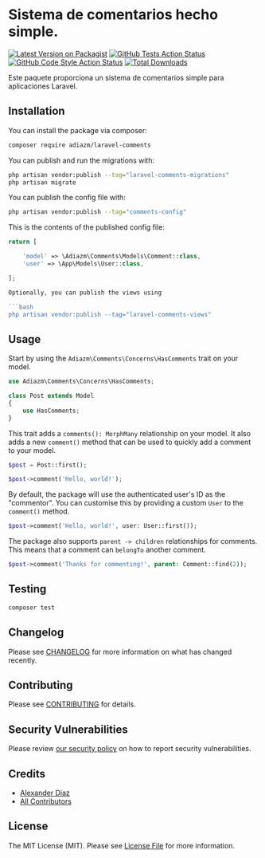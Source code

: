 # Sistema de comentarios hecho simple.

[![Latest Version on Packagist](https://img.shields.io/packagist/v/adiazm/laravel-comments.svg?style=flat-square)](https://packagist.org/packages/adiazm/laravel-comments)
[![GitHub Tests Action Status](https://img.shields.io/github/actions/workflow/status/adiazm/laravel-comments/run-tests.yml?branch=main&label=tests&style=flat-square)](https://github.com/adiazm/laravel-comments/actions?query=workflow%3Arun-tests+branch%3Amain)
[![GitHub Code Style Action Status](https://img.shields.io/github/actions/workflow/status/adiazm/laravel-comments/fix-php-code-style-issues.yml?branch=main&label=code%20style&style=flat-square)](https://github.com/adiazm/laravel-comments/actions?query=workflow%3A"Fix+PHP+code+style+issues"+branch%3Amain)
[![Total Downloads](https://img.shields.io/packagist/dt/adiazm/laravel-comments.svg?style=flat-square)](https://packagist.org/packages/adiazm/laravel-comments)

Este paquete proporciona un sistema de comentarios simple para aplicaciones Laravel.

## Installation

You can install the package via composer:

```bash
composer require adiazm/laravel-comments
```

You can publish and run the migrations with:

```bash
php artisan vendor:publish --tag="laravel-comments-migrations"
php artisan migrate
```

You can publish the config file with:

```bash
php artisan vendor:publish --tag="comments-config"
```

This is the contents of the published config file:

```php
return [

    'model' => \Adiazm\Comments\Models\Comment::class,
    'user' => \App\Models\User::class,

];

Optionally, you can publish the views using

```bash
php artisan vendor:publish --tag="laravel-comments-views"
```

## Usage
Start by using the `Adiazm\Comments\Concerns\HasComments` trait on your model.
```php
use Adiazm\Comments\Concerns\HasComments;

class Post extends Model
{
    use HasComments;
}
```
This trait adds a `comments(): MorphMany` relationship on your model. It also adds a new `comment()` method that can be used to quickly add a comment to your model.

```php
$post = Post::first();

$post->comment('Hello, world!');
```

By default, the package will use the authenticated user's ID as the "commentor". You can customise this by providing a custom `User` to the `comment()` method.

```php
$post->comment('Hello, world!', user: User::first());
```

The package also supports `parent -> children` relationships for comments. This means that a comment can `belongTo` another comment.

```php
$post->comment('Thanks for commenting!', parent: Comment::find(2));
```


## Testing

```bash
composer test
```

## Changelog

Please see [CHANGELOG](CHANGELOG.md) for more information on what has changed recently.

## Contributing

Please see [CONTRIBUTING](CONTRIBUTING.md) for details.

## Security Vulnerabilities

Please review [our security policy](../../security/policy) on how to report security vulnerabilities.

## Credits

- [Alexander Díaz](https://github.com/adiazm)
- [All Contributors](../../contributors)

## License

The MIT License (MIT). Please see [License File](LICENSE.md) for more information.

